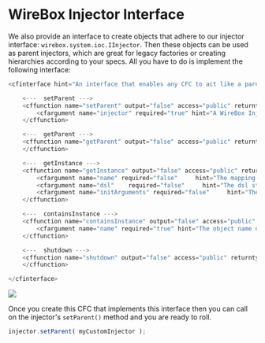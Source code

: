 # WireBox Injector Interface

We also provide an interface to create objects that adhere to our injector interface: `wirebox.system.ioc.IInjector`. Then these objects can be used as parent injectors, which are great for legacy factories or creating hierarchies according to your specs. All you have to do is implement the following interface:

```javascript
<cfinterface hint="An interface that enables any CFC to act like a parent injector within WireBox">

    <---  setParent --->
    <cffunction name="setParent" output="false" access="public" returntype="void" hint="Link a parent Injector with this injector">
        <cfargument name="injector" required="true" hint="A WireBox Injector to assign as a parent to this Injector">
    </cffunction>

    <---  getParent --->
    <cffunction name="getParent" output="false" access="public" returntype="any" hint="Get a reference to the parent injector instance, else an empty simple string meaning nothing is set" >
    </cffunction>

    <---  getInstance --->
    <cffunction name="getInstance" output="false" access="public" returntype="any" hint="Locates, Creates, Injects and Configures an object model instance">
        <cfargument name="name" required="false"     hint="The mapping name or CFC instance path to try to build up"/>
        <cfargument name="dsl"    required="false"     hint="The dsl string to use to retrieve the instance model object, mutually exclusive with 'name'"/>
        <cfargument name="initArguments" required="false"     hint="The constructor structure of arguments to passthrough when initializing the instance"/>
    </cffunction>

    <---  containsInstance --->
    <cffunction name="containsInstance" output="false" access="public" returntype="any" hint="Checks if this injector can locate a model instance or not">
        <cfargument name="name" required="true" hint="The object name or alias to search for if this container can locate it or has knowledge of it"/>
    </cffunction>

    <---  shutdown --->
    <cffunction name="shutdown" output="false" access="public" returntype="void" hint="Shutdown the injector gracefully by calling the shutdown events internally.">
    </cffunction>

</cfinterface>
```

![](../.gitbook/assets/injectorInterface\_hierarchies.jpg)

Once you create this CFC that implements this interface then you can call on the injector's `setParent()` method and you are ready to roll.

```javascript
injector.setParent( myCustomInjector );
```
